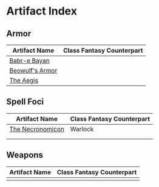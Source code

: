 # Artifact Index

## Armor
| Artifact Name | Class Fantasy Counterpart |
| ---- | ---- |
| [Babr-e Bayan](Armor/Babr-e%20Bayan.md) |  |
| [Beowulf's Armor](Armor/Beowulf's%20Armor.md) |  |
| [The Aegis](Armor/The%20Aegis.md) |  |

## Spell Foci
| Artifact Name | Class Fantasy Counterpart |
| ---- | ---- |
| [The Necronomicon](Spell%20Foci/The%20Necronomicon/The%20Necronomicon.md) | Warlock |
|  |  |
|  |  |

## Weapons
| Artifact Name | Class Fantasy Counterpart |
| ---- | ---- |
|  |  |
